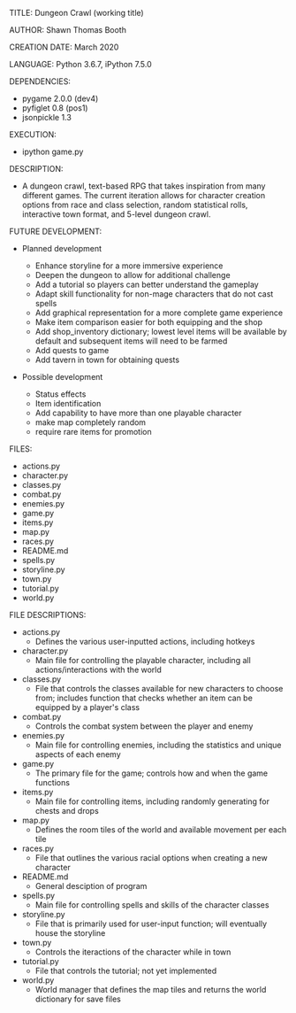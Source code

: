 TITLE: Dungeon Crawl (working title)

AUTHOR: Shawn Thomas Booth

CREATION DATE: March 2020

LANGUAGE: Python 3.6.7, iPython 7.5.0

DEPENDENCIES:
- pygame 2.0.0 (dev4)
- pyfiglet 0.8 (pos1)
- jsonpickle 1.3

EXECUTION:
- ipython game.py
 
DESCRIPTION:
- A dungeon crawl, text-based RPG that takes inspiration from many different games. The current iteration allows for character creation options from race and class selection, random statistical rolls, interactive town format, and 5-level dungeon crawl.  

FUTURE DEVELOPMENT:
- Planned development
    - Enhance storyline for a more immersive experience
    - Deepen the dungeon to allow for additional challenge
    - Add a tutorial so players can better understand the gameplay
    - Adapt skill functionality for non-mage characters that do not cast spells
    - Add graphical representation for a more complete game experience
    - Make item comparison easier for both equipping and the shop
    - Add shop_inventory dictionary; lowest level items will be available by default and subsequent items will need to be farmed
    - Add quests to game
    - Add tavern in town for obtaining quests

- Possible development
    - Status effects
    - Item identification
    - Add capability to have more than one playable character
    - make map completely random
    - require rare items for promotion

FILES:
- actions.py
- character.py
- classes.py
- combat.py
- enemies.py
- game.py
- items.py
- map.py
- races.py
- README.md
- spells.py
- storyline.py
- town.py
- tutorial.py
- world.py

FILE DESCRIPTIONS:
- actions.py
    - Defines the various user-inputted actions, including hotkeys
- character.py
    - Main file for controlling the playable character, including all actions/interactions with the world
- classes.py
    - File that controls the classes available for new characters to choose from; includes function that checks whether an item can be equipped by a player's class
- combat.py
    - Controls the combat system between the player and enemy
- enemies.py
    - Main file for controlling enemies, including the statistics and unique aspects of each enemy
- game.py
    - The primary file for the game; controls how and when the game functions
- items.py
    - Main file for controlling items, including randomly generating for chests and drops
- map.py
    - Defines the room tiles of the world and available movement per each tile
- races.py
    - File that outlines the various racial options when creating a new character
- README.md
    - General desciption of program
- spells.py
    - Main file for controlling spells and skills of the character classes
- storyline.py
    - File that is primarily used for user-input function; will eventually house the storyline
- town.py
    - Controls the iteractions of the character while in town
- tutorial.py
    - File that controls the tutorial; not yet implemented
- world.py
    - World manager that defines the map tiles and returns the world dictionary for save files
